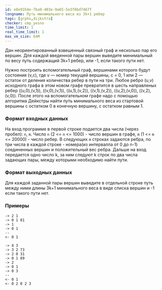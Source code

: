 ```yaml
---
id: e8e9354e-7ba9-403e-9a65-5e3f8bd7467f
longname: Путь минимального веса из 3k+1 ребер
tags: [grphs,dijkstra]
checker: cmp_yesno
time_limit: 1
real_time_limit: 1
max_vm_size: 64M
---
```



Дан неориентированный взвешенный связный граф и несколько пар его вершин. Для каждой введенной пары вершин выведите минимальный по весу путь содержащий 3k+1 ребер, или -1, если такого пути нет.

Нужно построить вспомогательный граф, вершинами которого будут
состояния (v,c), где v — номер текущей вершины, c = 0, 1 или 2 —
остаток от деления количества ребер в пути на три. Любое ребро (u,v)
исходного графа в этом новом графе превратится в шесть направленыx
ребер ((u,0),(v,1)), ((v,0),(v,1)), ((u,1),(v,2)), ((v,1),(v,2)),
((u,2),(v,0)), ((v,2),(v,0)). После этого на вспомогательном графе
надо с помощью алгоритма Дейкстры найти путь минимального веса из
стартовой вершины с остатком 0 в конечную вершину, с остатком равным 1.

### Формат входных данных

На вход программе в первой строке подается два числа (через пробел): `n`, `m`. Число `n` (2 <= `n` <= 1000) - число вершин в графе, `m` (1 <= `m` <= 20000) - число ребер. В следующих `m` строках задаются ребра, по три числа в каждой строке - номера(из интервалла от 0 до n-1) соединенных вершин и положительный вес ребра. Дальше на вход передается одно число k, за ним следуют k строк по два числа задающих пары, между которыми необходимо найти пути.

### Формат выходных данных

Для каждой заданной пары вершин выведите в отдельной строке путь между ними длины 3k+1 минимального веса в виде списка вершин и -1 если такого пути нет.

### Примеры
```
-> 2 1
-> 0 1 81
-> 1
-> 0 1
--
<- 0 1
```

```
-> 4 3
-> 3 2 73
-> 2 0 31
-> 0 1 89
-> 2
-> 0 1
-> 0 3
--
<- 0 1
<- 0 2 0 2 3
```
